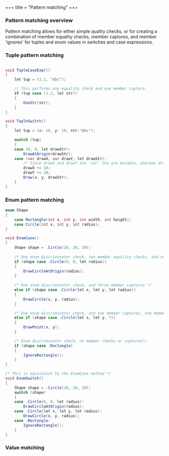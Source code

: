 +++
title = "Pattern matching"
+++

### Pattern matching overview

Pattern matching allows for either simple quality checks, or for creating a combination of member equality checks, member captures, and member 'ignores' for tuples and enum values in switches and case expressions.

### Tuple pattern matching

```C#

void TupleCaseExpr()
{
	let tup = (1.2, "Abc");

	// This performs one equality check and one member capture
	if (tup case (1.2, let str))
	{
		UseStr(str);
	}
}

void TupleSwitch()
{
	let tup = (x: 10, y: 20, str:"Abc");

	switch (tup)
	{
	case (0, 0, let drawStr):
		DrawAtOrigin(drawStr);
	case (var drawX, var drawY, let drawStr):
		/* Since drawX and drawY are 'var' the are mutable, whereas drawStr is immutable */
		drawX += 10;
		drawY += 20; 
		Draw(x, y, drawStr);
	}
}
```

### Enum pattern matching

```C#
enum Shape
{
	case Rectangle(int x, int y, int width, int height);
	case Circle(int x, int y, int radius);
}

void EnumCase()
{
	Shape shape = .Circle(10, 20, 30);
	
	/* One enum discriminator check, two member equality checks, and one member captures */
	if (shape case .Circle(0, 0, let radius))
	{
		DrawCircleAtOrigin(radius);
	}
	
	/* One enum discriminator check, and three member captures */
	else if (shape case .Circle(let x, let y, let radius))
	{
		DrawCircle(x, y, radius);
	}

	/* One enum discriminator check, and two member captures, one member ignore */
	else if (shape case .Circle(let x, let y, ?))
	{
		DrawPoint(x, y);
	}

	/* Enum discriminator check, no member checks or captures*/
	if (shape case .Rectangle)
	{
		IgnoreRectangle();
	}
}

/* This is equivalent to the EnumCase method */
void EnumSwitch()
{
	Shape shape = .Circle(10, 20, 30);
	switch (shape)
	{
	case .Circle(0, 0, let radius):
		DrawCircleAtOrigin(radius);
	case .Circle(let x, let y, let radius):
		DrawCircle(x, y, radius);
	case .Rectangle:
		IgnoreRectangle();
	}
}

```

### Value matching
